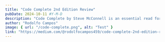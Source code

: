 ```yaml
---
title: "Code Complete 2nd Edition Review"
pubDate: 2024-10-11 #Y-M-D
description: "Code Complete by Steve McConnell is an essential read for anyone aiming to write high-quality code"
author: "Rodolfo Campos"
image: { url: "/code-complete.png", alt: "Test" }
link: "https://medium.com/@rodolfocampos459/code-complete-2nd-edition-review-e3e087591355"
---
```

